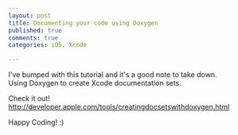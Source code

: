 ```yaml
---
layout: post
title: Documenting your code using Doxygen
published: true
comments: true
categories: iOS, Xcode

---
```

I've bumped with this tutorial and it's a good note to take down.   
Using Doxygen to create Xcode documentation sets.   
  
Check it out!   
<http://developer.apple.com/tools/creatingdocsetswithdoxygen.html>   
  
Happy Coding! :)